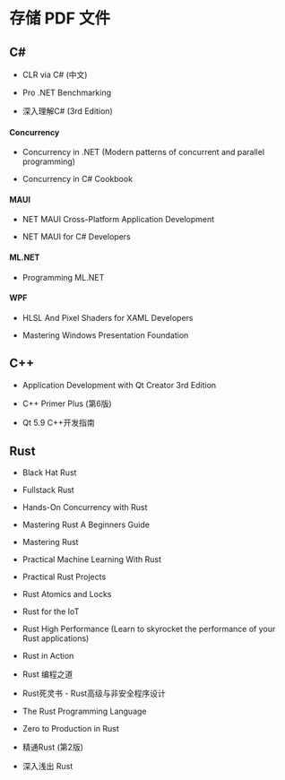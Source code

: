 # 存储 PDF 文件

## C#

- CLR via C# (中文)

- Pro .NET Benchmarking

- 深入理解C# (3rd Edition)

#### Concurrency

- Concurrency in .NET (Modern patterns of concurrent and parallel programming)

- Concurrency in C# Cookbook

#### MAUI

- NET MAUI Cross-Platform Application Development

- NET MAUI for C# Developers

#### ML.NET

- Programming ML.NET

#### WPF

- HLSL And Pixel Shaders for XAML Developers

- Mastering Windows Presentation Foundation

## C++

- Application Development with Qt Creator 3rd Edition

- C++ Primer Plus (第6版)

- Qt 5.9 C++开发指南

## Rust

- Black Hat Rust

- Fullstack Rust

- Hands-On Concurrency with Rust

- Mastering Rust A Beginners Guide

- Mastering Rust

- Practical Machine Learning With Rust

- Practical Rust Projects

- Rust Atomics and Locks

- Rust for the IoT

- Rust High Performance (Learn to skyrocket the performance of your Rust applications)

- Rust in Action

- Rust 编程之道

- Rust死灵书 - Rust高级与非安全程序设计

- The Rust Programming Language

- Zero to Production in Rust

- 精通Rust (第2版)

- 深入浅出 Rust
